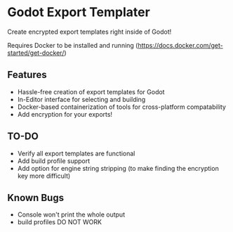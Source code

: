 # Godot Export Templater
Create encrypted export templates right inside of Godot!

Requires Docker to be installed and running (https://docs.docker.com/get-started/get-docker/)

## Features
- Hassle-free creation of export templates for Godot
- In-Editor interface for selecting and building
- Docker-based containerization of tools for cross-platform compatability
- Add encryption for your exports!

## TO-DO
- Verify all export templates are functional
- Add build profile support
- Add option for engine string stripping (to make finding the encryption key more difficult)

## Known Bugs
- Console won't print the whole output
- build profiles DO NOT WORK 